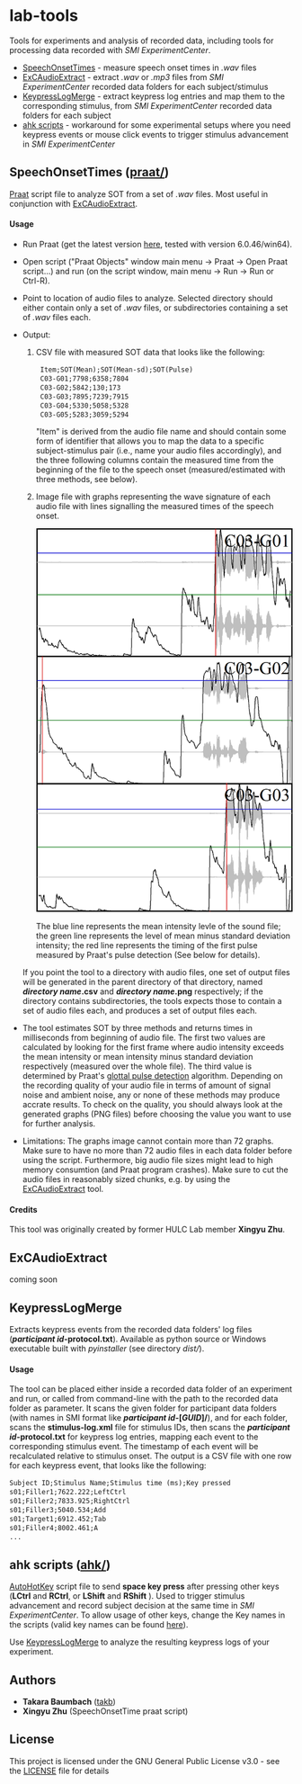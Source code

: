 # lab-tools
Tools for experiments and analysis of recorded data, including tools for processing data recorded with _SMI ExperimentCenter_.
* [SpeechOnsetTimes](#SpeechOnsetTimes) - measure speech onset times in _.wav_ files
* [ExCAudioExtract](#ExCAudioExtract) - extract _.wav_ or _.mp3_ files from _SMI ExperimentCenter_ recorded data folders for each subject/stimulus
* [KeypressLogMerge](#KeypressLogMerge) - extract keypress log entries and map them to the corresponding stimulus, from _SMI ExperimentCenter_ recorded data folders for each subject
* [ahk scripts](#ahk-scripts) - workaround for some experimental setups where you need keypress events or mouse click events to trigger stimulus advancement in _SMI ExperimentCenter_

## SpeechOnsetTimes ([praat/](tree/master/praat/))
[Praat](http://www.fon.hum.uva.nl/praat/) script file to analyze SOT from a set of _.wav_ files. Most useful in conjunction with [ExCAudioExtract](#ExCAudioExtract).

#### Usage
* Run Praat (get the latest version [here](http://www.fon.hum.uva.nl/praat/), tested with version 6.0.46/win64).
* Open script ("Praat Objects" window main menu -> Praat -> Open Praat script...) and run (on the script window, main menu -> Run -> Run or Ctrl-R).
* Point to location of audio files to analyze. Selected directory should either contain only a set of _.wav_ files, or subdirectories containing a set of _.wav_ files each.
* Output:
  1. CSV file with measured SOT data that looks like the following:

          Item;SOT(Mean);SOT(Mean-sd);SOT(Pulse)
          C03-G01;7798;6358;7804
          C03-G02;5842;130;173
          C03-G03;7895;7239;7915
          C03-G04;5330;5058;5328
          C03-G05;5283;3059;5294
      "Item" is derived from the audio file name and should contain some form of identifier that allows you to map the data to a specific subject-stimulus pair (i.e., name your audio files accordingly), and the three following columns contain the measured time from the beginning of the file to the speech onset (measured/estimated with three methods, see below).
  2. Image file with graphs representing the wave signature of each audio file with lines signalling the measured times of the speech onset.

      ![graph examples](doc/praat_graph.png)
      
      The blue line represents the mean intensity levle of the sound file; the green line represents the level of mean minus standard deviation intensity; the red line represents the timing of the first pulse measured by Praat's pulse detection (See below for details).

  If you point the tool to a directory with audio files, one set of output files will be generated in the parent directory of that directory, named **_directory name_.csv** and **_directory name_.png** respectively; if the directory contains subdirectories, the tools expects those to contain a set of audio files each, and produces a set of output files each.
* The tool estimates SOT by three methods and returns times in milliseconds from beginning of audio file. The first two values are calculated by looking for the first frame where audio intensity exceeds the mean intensity or mean intensity minus standard deviation respectively (measured over the whole file). The third value is determined by Praat's [glottal pulse detection](http://www.fon.hum.uva.nl/praat/manual/Voice.html) algorithm. Depending on the recording quality of your audio file in terms of amount of signal noise and ambient noise, any or none of these methods may produce accrate results. To check on the quality, you should always look at the generated graphs (PNG files) before choosing the value you want to use for further analysis.
* Limitations: The graphs image cannot contain more than 72 graphs. Make sure to have no more than 72 audio files in each data folder before using the script. Furthermore, big audio file sizes might lead to high memory consumtion (and Praat program crashes). Make sure to cut the audio files in reasonably sized chunks, e.g. by using the [ExCAudioExtract](#ExCAudioExtract) tool.

#### Credits
This tool was originally created by former HULC Lab member **Xingyu Zhu**.

## ExCAudioExtract
coming soon

## KeypressLogMerge
Extracts keypress events from the recorded data folders' log files (**_participant id_-protocol.txt**). Available as python source or Windows executable built with _pyinstaller_ (see directory _dist/_).

#### Usage
The tool can be placed either inside a recorded data folder of an experiment and run, or called from command-line with the path to the recorded data folder as parameter. It scans the given folder for participant data folders (with names in SMI format like **_participant id_-\[_GUID_\]/**), and for each folder, scans the **stimulus-log.xml** file for stimulus IDs, then scans the **_participant id_-protocol.txt** for keypress log entries, mapping each event to the corresponding stimulus event. The timestamp of each event will be recalculated relative to stimulus onset. The output is a CSV file with one row for each keypress event, that looks like the following:

    Subject ID;Stimulus Name;Stimulus time (ms);Key pressed
    s01;Filler1;7622.222;LeftCtrl
    s01;Filler2;7833.925;RightCtrl
    s01;Filler3;5040.534;Add
    s01;Target1;6912.452;Tab
    s01;Filler4;8002.461;A
    ...

## ahk scripts ([ahk/](tree/master/ahk/))
[AutoHotKey](https://www.autohotkey.com/) script file to send **space key press** after pressing other keys (**LCtrl** and **RCtrl**, or **LShift** and **RShift** ). Used to trigger stimulus advancement and record subject decision at the same time in _SMI ExperimentCenter_. To allow usage of other keys, change the Key names in the scripts (valid key names can be found [here](https://www.autohotkey.com/docs/KeyList.htm)).

Use [KeypressLogMerge](#KeypressLogMerge) to analyze the resulting keypress logs of your experiment.

## Authors

* **Takara Baumbach** ([takb](https://github.com/takb))
* **Xingyu Zhu** (SpeechOnsetTime praat script)

## License

This project is licensed under the GNU General Public License v3.0 - see the [LICENSE](LICENSE) file for details
